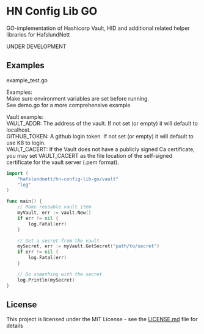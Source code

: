 # HN Config Lib GO  
  
GO-implementation of Hashicorp Vault, HID and additional related helper libraries for HafslundNett  
  
UNDER DEVELOPMENT

## Examples  

example_test.go

Examples:  
Make sure environment variables are set before running.  
See demo.go for a more comprehensive example  

Vault example:  
VAULT_ADDR: The address of the vault. If not set (or empty) it will default to localhost.  
GITHUB_TOKEN: A github login token. If not set (or empty) it will default to use K8 to login.  
VAULT_CACERT: If the Vault does not have a publicly signed Ca certificate, you may set VAULT_CACERT as the file location of the self-signed certificate for the vault server (.pem format).

```GO
import (
    "hafslundnett/hn-config-lib-go/vault"
    "log"
)

func main() {
    // Make reusable vault item
    myVault, err := vault.New()
    if err != nil {
        log.Fatal(err)
    }

    // Get a secret from the vault
    mySecret, err := myVault.GetSecret("path/to/secret")
    if err != nil {
        log.Fatal(err)
    }

    // Do something with the secret
    log.Println(mySecret)
}
```
  
## License  
  
This project is licensed under the MIT License - see the [LICENSE.md](LICENSE.md) file for details  
